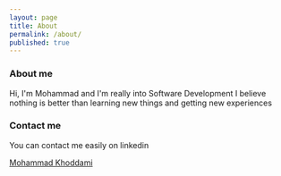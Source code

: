 ```yaml
---
layout: page
title: About
permalink: /about/
published: true
---
```


### About me

Hi, I'm Mohammad and I'm really into Software Development
I believe nothing is better than learning new things and getting new experiences 

### Contact me

You can contact me easily on linkedin

<div class="LI-profile-badge"  data-version="v1" data-size="large" data-locale="en_US" data-type="horizontal" data-theme="dark" data-vanity="mohammad007kh"><a class="LI-simple-link" href='https://ir.linkedin.com/in/mohammad007kh?trk=profile-badge'>Mohammad Khoddami</a></div>

<script type="text/javascript" src="https://platform.linkedin.com/badges/js/profile.js" async defer></script>
